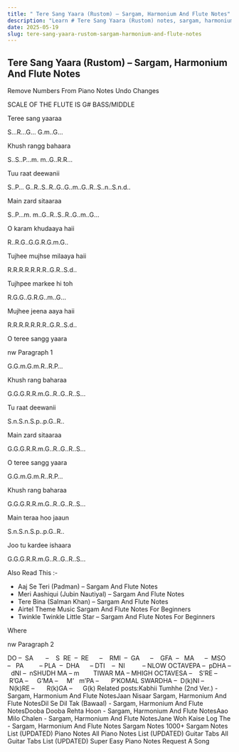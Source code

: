 ```yaml
---
title: " Tere Sang Yaara (Rustom) – Sargam, Harmonium And Flute Notes"
description: "Learn # Tere Sang Yaara (Rustom) notes, sargam, harmonium notations and flute notes. Easy step-by-step tutorial for beginners."
date: 2025-05-19
slug: tere-sang-yaara-rustom-sargam-harmonium-and-flute-notes
---
```


## Tere Sang Yaara (Rustom) – Sargam, Harmonium And Flute Notes

Remove Numbers From Piano Notes
Undo Changes

SCALE OF THE FLUTE IS G# BASS/MIDDLE

Teree sang yaaraa

S…R…G… G.m..G…

Khush rangg bahaara

S..S..P…m. m..G..R.R…

Tuu raat deewanii

S..P… G..R..S..R..G..G..m..G..R..S..n..S.n.d..

Main zard sitaaraa

S..P…m. m..G..R..S..R..G..m..G…

O karam khudaaya haii

R..R.G..G.G.R.G.m.G..

Tujhee mujhse milaaya haii

R.R.R.R.R.R.R..G.R..S.d..

Tujhpee markee hi toh

R.G.G..G.R.G..m..G…

Mujhee jeena aaya haii

R.R.R.R.R.R.R..G.R..S.d..

O teree sangg yaara

nw Paragraph 1

G.G.m.G.m.R..R.P…

Khush rang baharaa

G.G.G.R.R.m.G..R..G..R..S…

Tu raat deewanii

S.n.S.n.S.p..p.G..R..

Main zard sitaaraa

G.G.G.R.R.m.G..R..G..R..S…

O teree sangg yaara

G.G.m.G.m.R..R.P…

Khush rang baharaa

G.G.G.R.R.m.G..R..G..R..S…

Main teraa hoo jaaun

S.n.S.n.S.p..p.G..R..

Joo tu kardee ishaara

G.G.G.R.R.m.G..R..G..R..S…

Also Read This :-

- Aaj Se Teri (Padman) – Sargam And Flute Notes
- Meri Aashiqui (Jubin Nautiyal) – Sargam And Flute Notes
- Tere Bina (Salman Khan) – Sargam And Flute Notes
- Airtel Theme Music Sargam And Flute Notes For Beginners
- Twinkle Twinkle Little Star – Sargam And Flute Notes For Beginners

Where

nw Paragraph 2

DO –  SA       –    S  RE  –  RE      –    RMI  –  GA      –    GFA  –   MA      –  MSO  –   PA         – PLA  –  DHA      – DTI    –  NI          – NLOW OCTAVEPA –  pDHA –  dNI –  nSHUDH MA – m        TIWAR MA – MHIGH OCTAVESA –    S’RE –     R’GA –     G’MA –     M’   m’PA –       P’KOMAL SWARDHA –  D(k)NI –       N(k)RE –       R(k)GA –      G(k)
Related posts:Kabhii Tumhhe (2nd Ver.) - Sargam, Harmonium And Flute NotesJaan Nisaar Sargam, Harmonium And Flute NotesDil Se Dil Tak (Bawaal) - Sargam, Harmonium And Flute NotesDooba Dooba Rehta Hoon - Sargam, Harmonium And Flute NotesAao Milo Chalen - Sargam, Harmonium And Flute NotesJane Woh Kaise Log The - Sargam, Harmonium And Flute Notes
Sargam Notes
1000+ Sargam Notes List (UPDATED)
Piano Notes
All Piano Notes List (UPDATED)
Guitar Tabs
All Guitar Tabs List (UPDATED)
Super Easy Piano Notes
Request A Song
